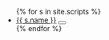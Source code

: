 
<ul id="snippets">
{% for s in site.scripts %}
  <li>
    <a href="/dearconsole{{ s.url }}">{{ s.name }}</a>
    <button data-snippet="{{ s.codeexample | replace: '±', "'"}}"></button>
  </li>
{% endfor %}
</ul>